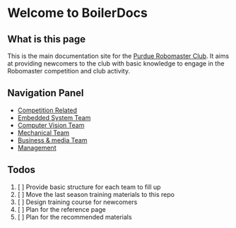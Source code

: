 # Welcome to BoilerDocs

## What is this page

This is the main documentation site for the [Purdue Robomaster Club](https://purduerm.com). It aims at providing newcomers to the club with basic knowledge to engage in the Robomaster competition and club activity.

## Navigation Panel

- [Competition Related](/competition/index.md)
- [Embedded System Team](/embedded/index.md)
- [Computer Vision Team](/computervision/index.md)
- [Mechanical Team](/mechanical/index.md)
- [Business & media Team](/business/index.md)
- [Management](/management/index.md)

## Todos

1. [ ] Provide basic structure for each team to fill up
2. [ ] Move the last season training materials to this repo
3. [ ] Design training course for newcomers
4. [ ] Plan for the reference page
5. [ ] Plan for the recommended materials
